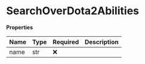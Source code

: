 # SearchOverDota2Abilities

**Properties**

| Name | Type | Required | Description |
| :--- | :--- | :------- | :---------- |
| name | str  | ❌       |             |

<!-- This file was generated by liblab | https://liblab.com/ -->
